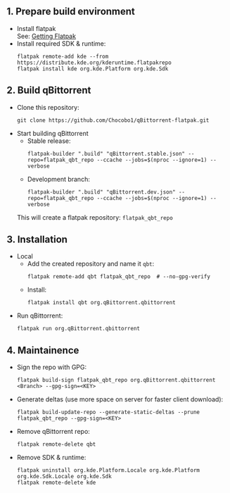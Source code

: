 ## 1. Prepare build environment
  * Install flatpak<br>
    See: [Getting Flatpak](http://flatpak.org/getting.html)
  * Install required SDK & runtime:
    ```shell
    flatpak remote-add kde --from https://distribute.kde.org/kderuntime.flatpakrepo
    flatpak install kde org.kde.Platform org.kde.Sdk
    ```

## 2. Build qBittorrent
  * Clone this repository:
    ```shell
    git clone https://github.com/Chocobo1/qBittorrent-flatpak.git
    ```
  * Start building qBittorrent
    * Stable release:
      ```shell
      flatpak-builder ".build" "qBittorrent.stable.json" --repo=flatpak_qbt_repo --ccache --jobs=$(nproc --ignore=1) --verbose
      ```
    * Development branch:
      ```shell
      flatpak-builder ".build" "qBittorrent.dev.json" --repo=flatpak_qbt_repo --ccache --jobs=$(nproc --ignore=1) --verbose
      ```
    This will create a flatpak repository: `flatpak_qbt_repo`

## 3. Installation
  * Local
    * Add the created repository and name it `qbt`:
      ```shell
      flatpak remote-add qbt flatpak_qbt_repo  # --no-gpg-verify
      ```
    * Install:
      ```shell
      flatpak install qbt org.qBittorrent.qbittorrent
      ```
  * Run qBittorrent:
    ```shell
    flatpak run org.qBittorrent.qbittorrent
    ```

## 4. Maintainence
  * Sign the repo with GPG:
    ```shell
    flatpak build-sign flatpak_qbt_repo org.qBittorrent.qbittorrent <Branch> --gpg-sign=<KEY>
    ```
  * Generate deltas (use more space on server for faster client download):
    ```shell
    flatpak build-update-repo --generate-static-deltas --prune flatpak_qbt_repo --gpg-sign=<KEY>
    ```
  * Remove qBittorrent repo:
    ```shell
    flatpak remote-delete qbt
    ```
  * Remove SDK & runtime:
    ```shell
    flatpak uninstall org.kde.Platform.Locale org.kde.Platform org.kde.Sdk.Locale org.kde.Sdk
    flatpak remote-delete kde
    ```
